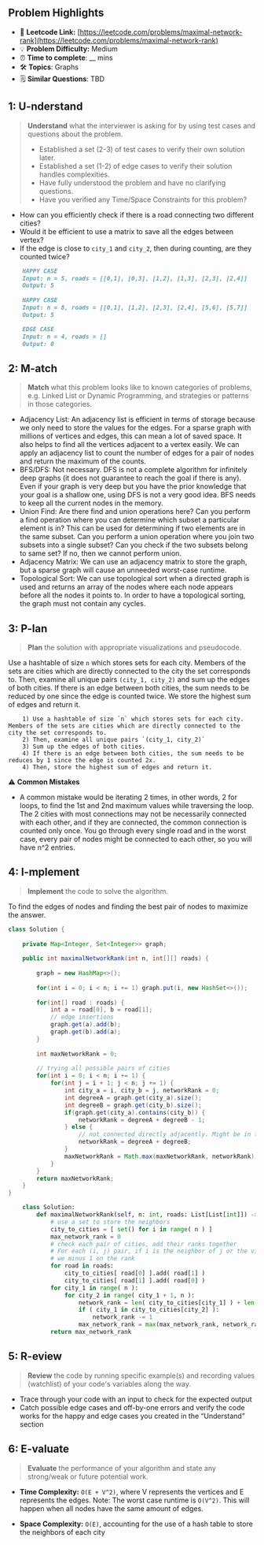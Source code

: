 ## Problem Highlights

* 🔗 **Leetcode Link:** [https://leetcode.com/problems/maximal-network-rank](https://leetcode.com/problems/maximal-network-rank)
* 💡 **Problem Difficulty:** Medium
* ⏰ **Time to complete**: __ mins
* 🛠️ **Topics**: Graphs
* 🗒️ **Similar Questions**: TBD

## 1: **U-nderstand**

> **Understand** what the interviewer is asking for by using test cases and questions about the problem.
> 
> - Established a set (2-3) of test cases to verify their own solution later.
> - Established a set (1-2) of edge cases to verify their solution handles complexities.
> - Have fully understood the problem and have no clarifying questions.
> - Have you verified any Time/Space Constraints for this problem?

- How can you efficiently check if there is a road connecting two different cities?
- Would it be efficient to use a matrix to save all the edges between vertex?
- If the edge is close to `city_1` and `city_2`, then during counting, are they counted twice?
    
```markdown
    HAPPY CASE
    Input: n = 5, roads = [[0,1], [0,3], [1,2], [1,3], [2,3], [2,4]]
    Output: 5
    
    HAPPY CASE
    Input: n = 8, roads = [[0,1], [1,2], [2,3], [2,4], [5,6], [5,7]]
    Output: 5

    EDGE CASE
    Input: n = 4, roads = []
    Output: 0
```
    
## 2: M-atch

> **Match** what this problem looks like to known categories of problems, e.g. Linked List or Dynamic Programming, and strategies or patterns in those categories.

- Adjacency List: An adjacency list is efficient in terms of storage because we only need to store the values for the edges. For a sparse graph with millions of vertices and edges, this can mean a lot of saved space. It also helps to find all the vertices adjacent to a vertex easily. We can apply an adjacency list to count the number of edges for a pair of nodes and return the maximum of the counts.
- BFS/DFS: Not necessary. DFS is not a complete algorithm for infinitely deep graphs (it does not guarantee to reach the goal if there is any). Even if your graph is very deep but you have the prior knowledge that your goal is a shallow one, using DFS is not a very good idea.
BFS needs to keep all the current nodes in the memory.
- Union Find: Are there find and union operations here? Can you perform a find operation where you can determine which subset a particular element is in? This can be used for determining if two elements are in the same subset. Can you perform a union operation where you join two subsets into a single subset? Can you check if the two subsets belong to same set? If no, then we cannot perform union. 
- Adjacency Matrix: We can use an adjacency matrix to store the graph, but a sparse graph will cause an unneeded worst-case runtime.
- Topological Sort: We can use topological sort when a directed graph is used and returns an array of the nodes where each node appears before all the nodes it points to. In order to have a topological sorting, the graph must not contain any cycles.

## 3: P-lan

> **Plan** the solution with appropriate visualizations and pseudocode.

Use a hashtable of size `n` which stores sets for each city. Members of the sets are cities which are directly connected to the city the set corresponds to. Then, examine all unique pairs `(city_1, city_2)` and sum up the edges of both cities. If there is an edge between both cities, the sum needs to be reduced by one since the edge is counted twice. We store the highest sum of edges and return it.

    
```
    1) Use a hashtable of size `n` which stores sets for each city. Members of the sets are cities which are directly connected to the city the set corresponds to.
    2) Then, examine all unique pairs `(city_1, city_2)`
    3) Sum up the edges of both cities.
    4) If there is an edge between both cities, the sum needs to be reduces by 1 since the edge is counted 2x.
    4) Then, store the highest sum of edges and return it.
```
    
⚠️ **Common Mistakes**

* A common mistake would be iterating 2 times, in other words, 2 for loops, to find the 1st and 2nd maximum values while traversing the loop.
The 2 cities with most connections may not be necessarily connected with each other, and if they are connected, the common connection is counted only once. You go through every single road and in the worst case, every pair of nodes might be connected to each other, so you will have n^2 entries.

## 4: I-mplement

> **Implement** the code to solve the algorithm.

To find the edges of nodes and finding the best pair of nodes to maximize the answer.

```java
class Solution {
    
    private Map<Integer, Set<Integer>> graph;
    
    public int maximalNetworkRank(int n, int[][] roads) {
        
        graph = new HashMap<>();
        
        for(int i = 0; i < n; i += 1) graph.put(i, new HashSet<>());
        
        for(int[] road : roads) {
            int a = road[0], b = road[1];
            // edge insertions
            graph.get(a).add(b); 
            graph.get(b).add(a);
        }
        
        int maxNetworkRank = 0;
        
        // trying all possible pairs of cities
        for(int i = 0; i < n; i += 1) {
            for(int j = i + 1; j < n; j += 1) {
                int city_a = i, city_b = j, networkRank = 0;
                int degreeA = graph.get(city_a).size();
                int degreeB = graph.get(city_b).size();
                if(graph.get(city_a).contains(city_b)) {
                    networkRank = degreeA + degreeB - 1;
                } else {
                    // not connected directly adjacently. Might be in the same component or in different components.
                    networkRank = degreeA + degreeB;
                }
                maxNetworkRank = Math.max(maxNetworkRank, networkRank);
            }
        }
        return maxNetworkRank;
    }
}
```
    
```python
    class Solution:
        def maximalNetworkRank(self, n: int, roads: List[List[int]]) -> int:
            # use a set to store the neighbors
            city_to_cities = [ set() for i in range( n ) ]
            max_network_rank = 0
            # check each pair of cities, add their ranks together
            # For each (i, j) pair, if i is the neighbor of j or the vice versa,
            # we minus 1 on the rank
            for road in roads:
                city_to_cities[ road[0] ].add( road[1] )
                city_to_cities[ road[1] ].add( road[0] )
            for city_1 in range( n ):
                for city_2 in range( city_1 + 1, n ):
                    network_rank = len( city_to_cities[city_1] ) + len( city_to_cities[city_2] )
                    if ( city_1 in city_to_cities[city_2] ):
                        network_rank -= 1
                    max_network_rank = max(max_network_rank, network_rank)
            return max_network_rank
```
    
## 5: R-eview

> **Review** the code by running specific example(s) and recording values (watchlist) of your code's variables along the way.

- Trace through your code with an input to check for the expected output
- Catch possible edge cases and off-by-one errors and verify the code works for the happy and edge cases you created in the “Understand” section

    
## 6: E-valuate

> **Evaluate** the performance of your algorithm and state any strong/weak or future potential work.

* **Time Complexity:** `O(E + V^2)`, where V represents the vertices and E represents the edges. 
Note: The worst case runtime is `O(V^2)`. This will happen when all nodes have the same amount of edges.

* **Space Complexity:** `O(E)`, accounting for the use of a hash table to store the neighbors of each city